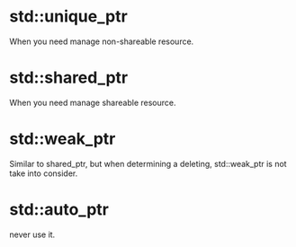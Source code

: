 # std::unique_ptr

When you need manage non-shareable resource.


# std::shared_ptr

When you need manage shareable resource.

# std::weak_ptr

Similar to shared_ptr, but when determining a deleting, std::weak_ptr
is not take into consider.

# std::auto_ptr

never use it.


